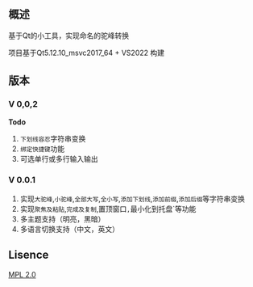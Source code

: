 ﻿## 概述
基于Qt的小工具，实现命名的驼峰转换

项目基于Qt5.12.10_msvc2017_64 + VS2022 构建

## 版本
### V 0,0,2
**Todo**
1. `下划线容忍`字符串变换
2. `绑定快捷键`功能
3. 可选单行或多行输入输出
### V 0.0.1 
1. 实现`大驼峰`,`小驼峰`,`全部大写`,`全小写`,`添加下划线`,`添加前缀`,`添加后缀`等字符串变换
2. 实现`聚焦及粘贴`,`完成及复制`,置顶窗口`,`最小化到托盘`等功能
3. 多主题支持（明亮，黑暗）
4. 多语言切换支持（中文，英文）

## Lisence
[MPL 2.0](https://www.mozilla.org/en-US/MPL/2.0/)
